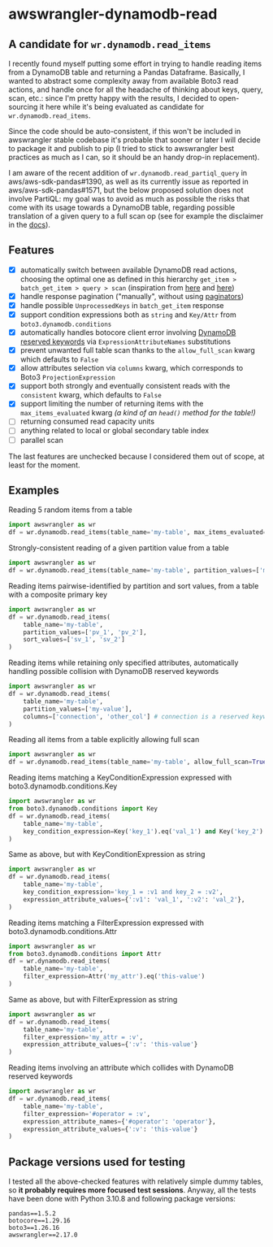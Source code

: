 # awswrangler-dynamodb-read

## A candidate for `wr.dynamodb.read_items`

I recently found myself putting some effort in trying to handle reading items from a DynamoDB table and returning a Pandas Dataframe. Basically, I wanted to abstract some complexity away from available Boto3 read actions, and handle once for all the headache of thinking about keys, query, scan, etc.: since I'm pretty happy with the results, I decided to open-sourcing it here while it's being evaluated as candidate for `wr.dynamodb.read_items`.

Since the code should be auto-consistent, if this won't be included in awswrangler stable codebase it's probable that sooner or later I will decide to package it and publish to pip (I tried to stick to awswrangler best practices as much as I can, so it should be an handy drop-in replacement).

I am aware of the recent addition of `wr.dynamodb.read_partiql_query` in aws/aws-sdk-pandas#1390, as well as its currently issue as reported in aws/aws-sdk-pandas#1571, but the below proposed solution does not involve PartiQL: my goal was to avoid as much as possible the risks that come with its usage towards a DynamoDB table, regarding possible translation of a given query to a full scan op (see for example the disclaimer in the [docs](https://docs.aws.amazon.com/amazondynamodb/latest/developerguide/ql-reference.select.html)).

## Features

- [x] automatically switch between available DynamoDB read actions, choosing the optimal one as defined in this hierarchy `get_item > batch_get_item > query > scan` (inspiration from [here](https://dynobase.dev/dynamodb-scan-vs-query/) and [here](https://github.com/bykka/dynamoit))
- [x] handle response pagination ("manually", without using [paginators](https://boto3.amazonaws.com/v1/documentation/api/latest/reference/services/dynamodb.html#paginators))
- [x] handle possible `UnprocessedKeys` in `batch_get_item` response
- [x] support condition expressions both as `string` and `Key/Attr` from `boto3.dynamodb.conditions`
- [x] automatically handles botocore client error involving [DynamoDB reserved keywords](https://docs.aws.amazon.com/amazondynamodb/latest/developerguide/ReservedWords.html) via `ExpressionAttributeNames` substitutions
- [x] prevent unwanted full table scan thanks to the `allow_full_scan` kwarg which defaults to `False`
- [x] allow attributes selection via `columns` kwarg, which corresponds to Boto3 `ProjectionExpression`
- [x] support both strongly and eventually consistent reads with the `consistent` kwarg, which defaults to `False`
- [x] support limiting the number of returning items with the `max_items_evaluated` kwarg _(a kind of an `head()` method for the table!)_
- [ ] returning consumed read capacity units
- [ ] anything related to local or global secondary table index
- [ ] parallel scan

The last features are unchecked because I considered them out of scope, at least for the moment.

## Examples

Reading 5 random items from a table

```python
import awswrangler as wr
df = wr.dynamodb.read_items(table_name='my-table', max_items_evaluated=5)
```

Strongly-consistent reading of a given partition value from a table

```python
import awswrangler as wr
df = wr.dynamodb.read_items(table_name='my-table', partition_values=['my-value'], consistent=True)
```

Reading items pairwise-identified by partition and sort values, from a table with a composite primary key

```python
import awswrangler as wr
df = wr.dynamodb.read_items(
    table_name='my-table',
    partition_values=['pv_1', 'pv_2'],
    sort_values=['sv_1', 'sv_2']
)
```

Reading items while retaining only specified attributes, automatically handling possible collision with DynamoDB reserved keywords

```python
import awswrangler as wr
df = wr.dynamodb.read_items(
    table_name='my-table', 
    partition_values=['my-value'], 
    columns=['connection', 'other_col'] # connection is a reserved keyword, managed under the hood!
)
```

Reading all items from a table explicitly allowing full scan

```python
import awswrangler as wr
df = wr.dynamodb.read_items(table_name='my-table', allow_full_scan=True)
```

Reading items matching a KeyConditionExpression expressed with boto3.dynamodb.conditions.Key

```python
import awswrangler as wr
from boto3.dynamodb.conditions import Key
df = wr.dynamodb.read_items(
    table_name='my-table',
    key_condition_expression=Key('key_1').eq('val_1') and Key('key_2').eq('val_2')
)
```

Same as above, but with KeyConditionExpression as string

```python
import awswrangler as wr
df = wr.dynamodb.read_items(
    table_name='my-table',
    key_condition_expression='key_1 = :v1 and key_2 = :v2',
    expression_attribute_values={':v1': 'val_1', ':v2': 'val_2'},
)
```

Reading items matching a FilterExpression expressed with boto3.dynamodb.conditions.Attr

```python
import awswrangler as wr
from boto3.dynamodb.conditions import Attr
df = wr.dynamodb.read_items(
    table_name='my-table',
    filter_expression=Attr('my_attr').eq('this-value')
)
```

Same as above, but with FilterExpression as string

```python
import awswrangler as wr
df = wr.dynamodb.read_items(
    table_name='my-table',
    filter_expression='my_attr = :v',
    expression_attribute_values={':v': 'this-value'}
)
```

Reading items involving an attribute which collides with DynamoDB reserved keywords

```python
import awswrangler as wr
df = wr.dynamodb.read_items(
    table_name='my-table',
    filter_expression='#operator = :v',
    expression_attribute_names={'#operator': 'operator'},
    expression_attribute_values={':v': 'this-value'}
)
```

## Package versions used for testing

I tested all the above-checked features with relatively simple dummy tables, so **it probably requires more focused test sessions**. Anyway, all the tests have been done with Python 3.10.8 and following package versions:

```text
pandas==1.5.2
botocore==1.29.16
boto3==1.26.16
awswrangler==2.17.0
```
